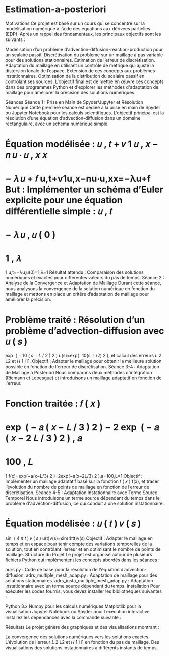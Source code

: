# Estimation-a-posteriori
Motivations
Ce projet est basé sur un cours qui se concentre sur la modélisation numérique à l'aide des équations aux dérivées partielles (EDP). Après un rappel des fondamentaux, les principaux objectifs sont les suivants :

Modélisation d’un problème d’advection-diffusion-réaction-production pour un scalaire passif.
Discrétisation du problème sur un maillage à pas variable pour des solutions stationnaires.
Estimation de l’erreur de discrétisation.
Adaptation du maillage en utilisant un contrôle de métrique qui ajuste la distorsion locale de l’espace.
Extension de ces concepts aux problèmes instationnaires.
Optimisation de la distribution du scalaire passif en contrôlant ses sources.
L'objectif final est de mettre en œuvre ces concepts dans des programmes Python et d'explorer les méthodes d'adaptation de maillage pour améliorer la précision des solutions numériques.

Séances
Séance 1 : Prise en Main de Spyder/Jupyter et Résolution Numérique
Cette première séance est dédiée à la prise en main de Spyder ou Jupyter Notebook pour les calculs scientifiques. L’objectif principal est la résolution d’une équation d’advection-diffusion dans un domaine rectangulaire, avec un schéma numérique simple.

Équation modélisée :
𝑢
,
𝑡
+
𝑣
1
𝑢
,
𝑥
−
𝑛
𝑢
⋅
𝑢
,
𝑥
𝑥
=
−
𝜆
𝑢
+
𝑓
u,t+v1u,x−nu⋅u,xx=−λu+f
But : Implémenter un schéma d’Euler explicite pour une équation différentielle simple :
𝑢
,
𝑡
=
−
𝜆
𝑢
,
𝑢
(
0
)
=
1
,
𝜆
=
1
u,t=−λu,u(0)=1,λ=1
Résultat attendu : Comparaison des solutions numériques et exactes pour différentes valeurs du pas de temps.
Séance 2 : Analyse de la Convergence et Adaptation de Maillage
Durant cette séance, nous analysons la convergence de la solution numérique en fonction du maillage et mettons en place un critère d’adaptation de maillage pour améliorer la précision.

Problème traité : Résolution d’un problème d’advection-diffusion avec 
𝑢
(
𝑠
)
=
exp
⁡
(
−
10
(
𝑠
−
𝐿
/
2
)
2
)
u(s)=exp(−10(s−L/2) 
2
 ), et calcul des erreurs 
𝐿
2
L2 et 
𝐻
1
H1.
Objectif : Adapter le maillage pour obtenir la meilleure solution possible en fonction de l'erreur de discrétisation.
Séance 3-4 : Adaptation de Maillage à Posteriori
Nous comparons deux méthodes d'intégration (Riemann et Lebesgue) et introduisons un maillage adaptatif en fonction de l'erreur.

Fonction traitée :
𝑓
(
𝑥
)
=
exp
⁡
(
−
𝑎
(
𝑥
−
𝐿
/
3
)
2
)
−
2
exp
⁡
(
−
𝑎
(
𝑥
−
2
𝐿
/
3
)
2
)
,
𝑎
=
100
,
𝐿
=
1
f(x)=exp(−a(x−L/3) 
2
 )−2exp(−a(x−2L/3) 
2
 ),a=100,L=1
Objectif : Implémenter un maillage adaptatif basé sur la fonction 
𝑓
(
𝑥
)
f(x), et tracer l’évolution du nombre de points de maillage en fonction de l’erreur de discrétisation.
Séance 4-5 : Adaptation Instationnaire avec Terme Source Temporel
Nous introduisons un terme source dépendant du temps dans le problème d'advection-diffusion, ce qui conduit à une solution instationnaire.

Équation modélisée :
𝑢
(
𝑡
)
𝑣
(
𝑠
)
=
sin
⁡
(
4
𝜋
𝑡
)
𝑣
(
𝑠
)
u(t)v(s)=sin(4πt)v(s)
Objectif : Adapter le maillage en temps et en espace pour tenir compte des variations temporelles de la solution, tout en contrôlant l’erreur et en optimisant le nombre de points de maillage.
Structure du Projet
Le projet est organisé autour de plusieurs fichiers Python qui implémentent les concepts abordés dans les séances :

adrs.py : Code de base pour la résolution de l'équation d’advection-diffusion.
adrs_multiple_mesh_adap.py : Adaptation de maillage pour des solutions stationnaires.
adrs_insta_multiple_mesh_adap.py : Adaptation instationnaire avec un terme source dépendant du temps.
Installation
Pour exécuter les codes fournis, vous devez installer les bibliothèques suivantes :

Python 3.x
Numpy pour les calculs numériques
Matplotlib pour la visualisation
Jupyter Notebook ou Spyder pour l’exécution interactive
Installez les dépendances avec la commande suivante :


Résultats
Le projet génère des graphiques et des visualisations montrant :

La convergence des solutions numériques vers les solutions exactes.
L'évolution de l'erreur 
𝐿
2
L2 et 
𝐻
1
H1 en fonction du pas de maillage.
Des visualisations des solutions instationnaires à différents instants de temps.
